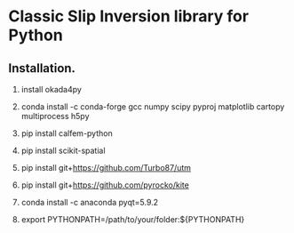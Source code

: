 # Classic Slip Inversion library for Python

## Installation.

1. install okada4py

2. conda install -c conda-forge gcc numpy scipy pyproj matplotlib cartopy multiprocess h5py

3. pip install calfem-python

4. pip install scikit-spatial

5. pip install git+https://github.com/Turbo87/utm
   
6. pip install git+https://github.com/pyrocko/kite

7. conda install -c anaconda pyqt=5.9.2

8. export PYTHONPATH=/path/to/your/folder:${PYTHONPATH}
